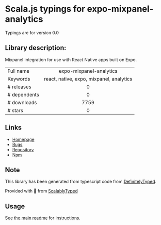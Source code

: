 
# Scala.js typings for expo-mixpanel-analytics

Typings are for version 0.0

## Library description:
Mixpanel integration for use with React Native apps built on Expo.

|                    |                 |
| ------------------ | :-------------: |
| Full name          | expo-mixpanel-analytics |
| Keywords           | react, native, expo, mixpanel, analytics |
| # releases         | 0 |
| # dependents       | 0 |
| # downloads        | 7759 |
| # stars            | 0 |

## Links
- [Homepage](https://github.com/codekadiya/expo-mixpanel-analytics#readme)
- [Bugs](https://github.com/codekadiya/expo-mixpanel-analytics/issues)
- [Repository](https://github.com/codekadiya/expo-mixpanel-analytics)
- [Npm](https://www.npmjs.com/package/expo-mixpanel-analytics)
    


## Note
This library has been generated from typescript code from [DefinitelyTyped](https://definitelytyped.org).

Provided with :purple_heart: from [ScalablyTyped](https://github.com/oyvindberg/ScalablyTyped)

## Usage
See [the main readme](../../readme.md) for instructions.


